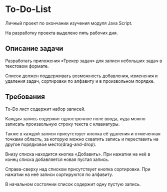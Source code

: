 # To-Do-List
Личный проект по окончании изучения модуля Java Script.

На разработку проекта выделено пять рабочих дня.

## Описание задачи
Разработать приложения «Трекер задач» для записи небольших задач в текстовом формате. 

Список должен поддерживать возможность добавления, изменения и удаления задач, сортировки по алфавиту и в произвольном порядке.

## Требования

To-Do лист содержит набор записей. 

Каждая запись содержит однострочное поле ввода, куда можно записать произвольную строку текста с клавиатуры. 

Также в каждой записи присутствует кнопка её удаления и отмеченная точками область, за которую можно схватить запись и переставить на другое порядковое место(drag-and-drop).

Внизу списка находится кнопка «Добавить». При нажатии на неё в конец списка добавляется новая пустая запись.

Справа-сверху над списком присутствует кнопка сортировки. При нажатии на неё записи сортируются по алфавиту.

В начальном состоянии список содержит одну пустую запись.
